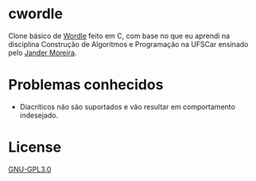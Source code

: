 # cwordle

Clone básico de [Wordle](https://www.nytimes.com/games/wordle/index.html) feito em C, com base no que eu aprendi na disciplina Construção de Algoritmos e Programação na UFSCar ensinado pelo [Jander Moreira](https://jandermoreira.github.io/).

# Problemas conhecidos

- Diacríticos não são suportados e vão resultar em comportamento indesejado.
        
# License

[GNU-GPL3.0](https://choosealicense.com/licenses/gpl-3.0/)
